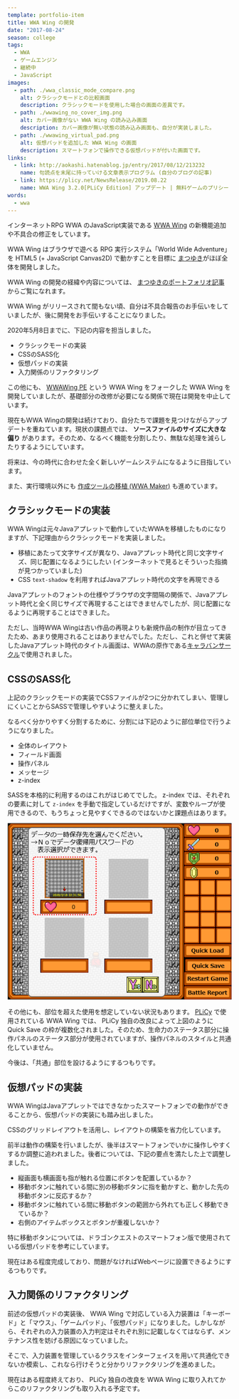 ```yaml
---
template: portfolio-item
title: WWA Wing の開発
date: "2017-08-24"
season: college
tags:
  - WWA
  - ゲームエンジン
  - 継続中
  - JavaScript
images:
  - path: ./wwa_classic_mode_compare.png
    alt: クラシックモードとの比較画面
    description: クラシックモードを使用した場合の画面の差異です。
  - path: ./wwawing_no_cover_img.png
    alt: カバー画像がない WWA Wing の読み込み画面
    description: カバー画像が無い状態の読み込み画面も、自分が実装しました。
  - path: ./wwawing_virtual_pad.png
    alt: 仮想パッドを追加した WWA Wing の画面
    description: スマートフォンで操作できる仮想パッドが付いた画面です。
links:
  - link: http://aokashi.hatenablog.jp/entry/2017/08/12/213232
    name: 句読点を末尾に持っていける文章表示プログラム (自分のブログの記事)
  - link: https://plicy.net/NewsRelease/2019.08.22
    name: WWA Wing 3.2.0[PLiCy Edition] アップデート | 無料ゲームのプリシー
words:
  - wwa
---
```


インターネットRPG WWA のJavaScript実装である [WWA Wing](https://wwawing.com) の新機能追加や不具合の修正をしています。

WWA Wing はブラウザで遊べる RPG 実行システム「World Wide Adventure」を HTML5 (+ JavaScript Canvas2D) で動かすことを目標に [まつゆき](https://matsuyuki.dev)がほぼ全体を開発しました。

<info-note>

WWA Wing の開発の経緯や内容については、 [まつゆきのポートフォリオ記事](https://portfolio.matsuyuki.dev/post/wwawing/) からご覧になれます。

</info-note>

WWA Wing がリリースされて間もない頃、自分は不具合報告のお手伝いをしていましたが、後に開発をお手伝いすることになりました。

2020年5月8日までに、下記の内容を担当しました。

- クラシックモードの実装
- CSSのSASS化
- 仮想パッドの実装
- 入力関係のリファクタリング

この他にも、 [WWAWing PE](wwa_wing_pe) という WWA Wing をフォークした WWA Wing を開発していましたが、基礎部分の改修が必要になる関係で現在は開発を中止しています。

現在もWWA Wingの開発は続けており、自分たちで課題を見つけながらアップデートを重ねています。現状の課題点では、 **ソースファイルのサイズに大きな偏り** があります。そのため、なるべく機能を分割したり、無駄な処理を減らしたりするようにしています。

将来は、今の時代に合わせた全く新しいゲームシステムになるように目指しています。

また、実行環境以外にも [作成ツールの移植 (WWA Maker)](wwa_maker) も進めています。

## クラシックモードの実装

WWA Wingは元々Javaアプレットで動作していたWWAを移植したものになりますが、下記理由からクラシックモードを実装しました。

- 移植にあたって文字サイズが異なり、Javaアプレット時代と同じ文字サイズ、同じ配置になるようにしたい (インターネットで見るとそういった指摘が見つかっていました)
- CSS `text-shadow` を利用すればJavaアプレット時代の文字を再現できる

Javaアプレットのフォントの仕様やブラウザの文字間隔の関係で、Javaアプレット時代と全く同じサイズで再現することはできませんでしたが、同じ配置になるように再現することはできました。

ただし、当時WWA Wingは古い作品の再現よりも新規作品の制作が目立ってきたため、あまり使用されることはありませんでした。ただし、これと併せて実装したJavaアプレット時代のタイトル画面は、WWAの原作である[キャラバンサークル](https://wwajp.com)で使用されました。

## CSSのSASS化

上記のクラシックモードの実装でCSSファイルが2つに分かれてしまい、管理しにくいことからSASSで管理しやすいように整えました。

なるべく分かりやすく分割するために、分割には下記のように部位単位で行うようになりました。

- 全体のレイアウト
- フィールド画面
- 操作パネル
- メッセージ
- z-index

SASSを本格的に利用するのはこれがはじめてでした。 z-index では、それぞれの要素に対して `z-index` を手動で指定しているだけですが、変数やループが使用できるので、もうちょっと見やすくできるのではないかと課題点はあります。

![Quick Save の枠の複数化の画面](./wwawing_multi_quick_save.png)

その他にも、部位を超えた使用を想定していない状況もあります。 [PLiCy](https://plicy.net/) で使用されている WWA Wing では、 PLiCy 独自の改良によって上図のように Quick Save の枠が複数化されました。そのため、生命力のステータス部分に操作パネルのステータス部分が使用されていますが、操作パネルのスタイルと共通化していません。

今後は、「共通」部位を設けるようにするつもりです。

## 仮想パッドの実装

WWA WingはJavaアプレットではできなかったスマートフォンでの動作ができることから、仮想パッドの実装にも踏み出しました。

CSSのグリッドレイアウトを活用し、レイアウトの構築を省力化しています。

前半は動作の構築を行いましたが、後半はスマートフォンでいかに操作しやすくするか調整に追われました。後者については、下記の要点を満たした上で調整しました。

- 縦画面も横画面も指が触れる位置にボタンを配置しているか？
- 移動ボタンに触れている間に別の移動ボタンに指を動かすと、動かした先の移動ボタンに反応するか？
- 移動ボタンに触れている間に移動ボタンの範囲から外れても正しく移動できているか？
- 右側のアイテムボックスとボタンが重複しないか？

特に移動ボタンについては、ドラゴンクエストのスマートフォン版で使用されている仮想パッドを参考にしています。

現在はある程度完成しており、問題がなければWebページに設置できるようにするつもりです。

## 入力関係のリファクタリング

前述の仮想パッドの実装後、 WWA Wing で対応している入力装置は「キーボード」と「マウス」、「ゲームパッド」、「仮想パッド」になりました。しかしながら、それぞれの入力装置の入力判定はそれぞれ別に記載しなくてはならず、メンテナンス性を妨げる原因になっていました。

そこで、入力装置を管理しているクラスをインターフェイスを用いて共通化できないか模索し、これなら行けそうと分かりリファクタリングを進めました。

現在はある程度終えており、 PLiCy 独自の改良を WWA Wing に取り入れてからこのリファクタリングも取り入れる予定です。
